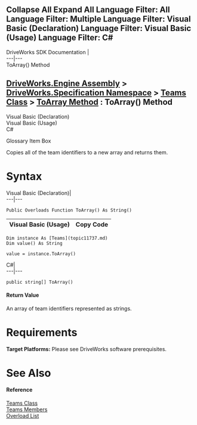        

 Collapse All Expand All  Language Filter: All  Language Filter: Multiple  Language Filter: Visual Basic (Declaration) Language Filter: Visual Basic (Usage) Language Filter: C#  
---  
DriveWorks SDK Documentation  |   
---|---  
ToArray() Method   
  
[DriveWorks.Engine Assembly](topic2156.md) > [DriveWorks.Specification Namespace](topic10764.md) > [Teams Class](topic11737.md) > [ToArray Method](topic11748.md) : ToArray() Method  
---  
  
Visual Basic (Declaration)    
Visual Basic (Usage)    
C# 

Glossary Item Box

Copies all of the team identifiers to a new array and returns them. 

# Syntax

Visual Basic (Declaration)|   
---|---  
      
    
    Public Overloads Function ToArray() As String()  
  
Visual Basic (Usage)| Copy Code  
---|---  
      
    
    Dim instance As [Teams](topic11737.md)
    Dim value() As String
     
    value = instance.ToArray()  
  
C#|   
---|---  
      
    
    public string[] ToArray()  
  
#### Return Value

An array of team identifiers represented as strings.

# Requirements

**Target Platforms:** Please see DriveWorks software prerequisites.

# See Also

#### Reference

[Teams Class](topic11737.md)   
[Teams Members](topic11738.md)   
[Overload List](topic11748.md)


